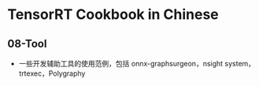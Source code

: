 # TensorRT Cookbook in Chinese

## 08-Tool
+ 一些开发辅助工具的使用范例，包括 onnx-graphsurgeon，nsight system，trtexec，Polygraphy

